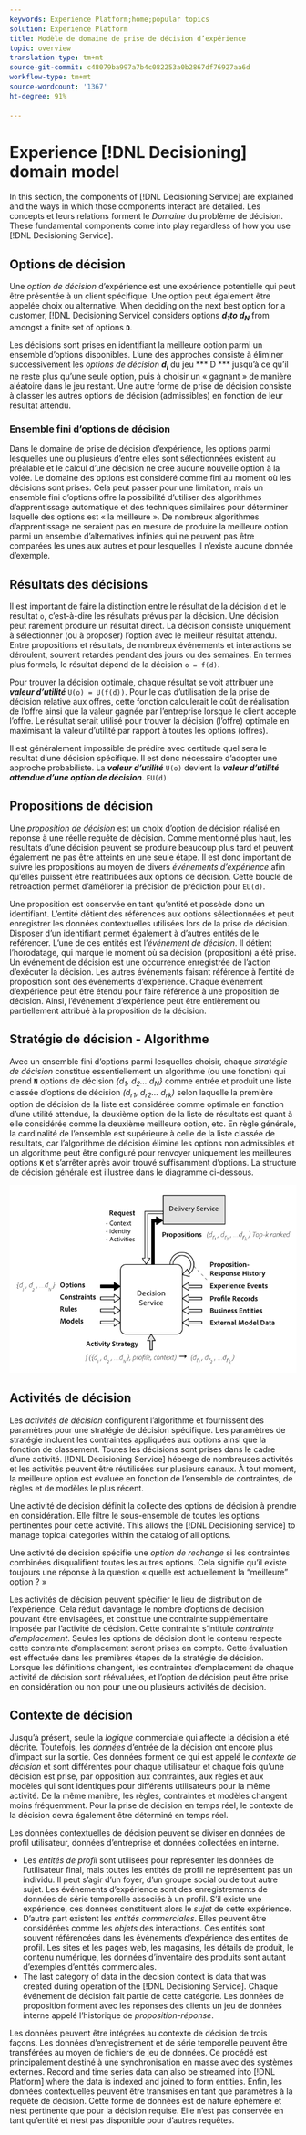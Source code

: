 ```yaml
---
keywords: Experience Platform;home;popular topics
solution: Experience Platform
title: Modèle de domaine de prise de décision d’expérience
topic: overview
translation-type: tm+mt
source-git-commit: c48079ba997a7b4c082253a0b2867df76927aa6d
workflow-type: tm+mt
source-wordcount: '1367'
ht-degree: 91%

---
```



# Experience [!DNL Decisioning] domain model

In this section, the components of [!DNL Decisioning Service] are explained and the ways in which those components interact are detailed. Les concepts et leurs relations forment le *Domaine* du problème de décision. These fundamental components come into play regardless of how you use [!DNL Decisioning Service].

## Options de décision

Une *option de décision* d’expérience est une expérience potentielle qui peut être présentée à un client spécifique. Une option peut également être appelée choix ou alternative. When deciding on the next best option for a customer, [!DNL Decisioning Service] considers options ***d<sub>1</sub>***to*** d<sub>N</sub>*** from amongst a finite set of options **`D`**.

Les décisions sont prises en identifiant la meilleure option parmi un ensemble d’options disponibles. L’une des approches consiste à éliminer successivement les *options de décision* ***d<sub>i</sub>*** du jeu *** D *** jusqu’à ce qu’il ne reste plus qu’une seule option, puis à choisir un « gagnant » de manière aléatoire dans le jeu restant. Une autre forme de prise de décision consiste à classer les autres options de décision (admissibles) en fonction de leur résultat attendu.

### Ensemble fini d’options de décision

Dans le domaine de prise de décision d’expérience, les options parmi lesquelles une ou plusieurs d’entre elles sont sélectionnées existent au préalable et le calcul d’une décision ne crée aucune nouvelle option à la volée. Le domaine des options est considéré comme fini au moment où les décisions sont prises. Cela peut passer pour une limitation, mais un ensemble fini d’options offre la possibilité d’utiliser des algorithmes d’apprentissage automatique et des techniques similaires pour déterminer laquelle des options est « la meilleure ». De nombreux algorithmes d’apprentissage ne seraient pas en mesure de produire la meilleure option parmi un ensemble d’alternatives infinies qui ne peuvent pas être comparées les unes aux autres et pour lesquelles il n’existe aucune donnée d’exemple.

## Résultats des décisions

Il est important de faire la distinction entre le résultat de la décision `d` et le résultat `o`, c’est-à-dire les résultats prévus par la décision. Une décision peut rarement produire un résultat direct. La décision consiste uniquement à sélectionner (ou à proposer) l’option avec le meilleur résultat attendu. Entre propositions et résultats, de nombreux événements et interactions se déroulent, souvent retardés pendant des jours ou des semaines. En termes plus formels, le résultat dépend de la décision `o = f(d)`.

Pour trouver la décision optimale, chaque résultat se voit attribuer une ***valeur d’utilité*** `U(o) = U(f(d))`.
Pour le cas d’utilisation de la prise de décision relative aux offres, cette fonction calculerait le coût de réalisation de l’offre ainsi que la valeur gagnée par l’entreprise lorsque le client accepte l’offre. Le résultat serait utilisé pour trouver la décision (l’offre) optimale en maximisant la valeur d’utilité par rapport à toutes les options (offres).

Il est généralement impossible de prédire avec certitude quel sera le résultat d’une décision spécifique. Il est donc nécessaire d’adopter une approche probabiliste. La ***valeur d’utilité*** `U(o)` devient la ***valeur d’utilité attendue d’une option de décision***. `EU(d)`

## Propositions de décision

Une *proposition de décision* est un choix d’option de décision réalisé en réponse à une réelle requête de décision. Comme mentionné plus haut, les résultats d’une décision peuvent se produire beaucoup plus tard et peuvent également ne pas être atteints en une seule étape. Il est donc important de suivre les propositions au moyen de divers *événements d’expérience* afin qu’elles puissent être réattribuées aux options de décision. Cette boucle de rétroaction permet d’améliorer la précision de prédiction pour `EU(d)`.

Une proposition est conservée en tant qu’entité et possède donc un identifiant. L’entité détient des références aux options sélectionnées et peut enregistrer les données contextuelles utilisées lors de la prise de décision. Disposer d’un identifiant permet également à d’autres entités de le référencer. L’une de ces entités est l’*événement de décision*. Il détient l’horodatage, qui marque le moment où sa décision (proposition) a été prise. Un événement de décision est une occurrence enregistrée de l’action d’exécuter la décision. Les autres événements faisant référence à l’entité de proposition sont des événements d’expérience. Chaque événement d’expérience peut être étendu pour faire référence à une proposition de décision. Ainsi, l’événement d’expérience peut être entièrement ou partiellement attribué à la proposition de la décision.

## Stratégie de décision - Algorithme

Avec un ensemble fini d’options parmi lesquelles choisir, chaque *stratégie de décision* constitue essentiellement un algorithme (ou une fonction) qui prend **`N`** options de décision *{d<sub>1</sub>, d<sub>2</sub>… d<sub>N</sub>}* comme entrée et produit une liste classée d’options de décision *(d<sub>r1</sub>, d<sub>r2</sub>… d<sub>rk</sub>)* selon laquelle la première option de décision de la liste est considérée comme optimale en fonction d’une utilité attendue, la deuxième option de la liste de résultats est quant à elle considérée comme la deuxième meilleure option, etc. En règle générale, la cardinalité de l’ensemble est supérieure à celle de la liste classée de résultats, car l’algorithme de décision élimine les options non admissibles et un algorithme peut être configuré pour renvoyer uniquement les meilleures options **`K`** et s’arrêter après avoir trouvé suffisamment d’options.
La structure de décision générale est illustrée dans le diagramme ci-dessous.

![Figure 1](./images/decisioning-optimization.png)

## Activités de décision

Les *activités de décision* configurent l’algorithme et fournissent des paramètres pour une stratégie de décision spécifique. Les paramètres de stratégie incluent les contraintes appliquées aux options ainsi que la fonction de classement. Toutes les décisions sont prises dans le cadre d’une activité. [!DNL Decisioning Service] héberge de nombreuses activités et les activités peuvent être réutilisées sur plusieurs canaux. À tout moment, la meilleure option est évaluée en fonction de l’ensemble de contraintes, de règles et de modèles le plus récent.

Une activité de décision définit la collecte des options de décision à prendre en considération. Elle filtre le sous-ensemble de toutes les options pertinentes pour cette activité. This allows the [!DNL Decisioning service] to manage topical categories within the catalog of all options.

Une activité de décision spécifie une *option de rechange* si les contraintes combinées disqualifient toutes les autres options. Cela signifie qu’il existe toujours une réponse à la question « quelle est actuellement la “meilleure” option ? »

Les activités de décision peuvent spécifier le lieu de distribution de l’expérience. Cela réduit davantage le nombre d’options de décision pouvant être envisagées, et constitue une contrainte supplémentaire imposée par l’activité de décision. Cette contrainte s’intitule *contrainte d’emplacement*. Seules les options de décision dont le contenu respecte cette contrainte d’emplacement seront prises en compte. Cette évaluation est effectuée dans les premières étapes de la stratégie de décision. Lorsque les définitions changent, les contraintes d’emplacement de chaque activité de décision sont réévaluées, et l’option de décision peut être prise en considération ou non pour une ou plusieurs activités de décision.

## Contexte de décision

Jusqu’à présent, seule la *logique* commerciale qui affecte la décision a été décrite. Toutefois, les *données* d’entrée de la décision ont encore plus d’impact sur la sortie. Ces données forment ce qui est appelé le *contexte de décision* et sont différentes pour chaque utilisateur et chaque fois qu’une décision est prise, par opposition aux contraintes, aux règles et aux modèles qui sont identiques pour différents utilisateurs pour la même activité. De la même manière, les règles, contraintes et modèles changent moins fréquemment. Pour la prise de décision en temps réel, le contexte de la décision devra également être déterminé en temps réel.

Les données contextuelles de décision peuvent se diviser en données de profil utilisateur, données d’entreprise et données collectées en interne.

- Les *entités de profil* sont utilisées pour représenter les données de l’utilisateur final, mais toutes les entités de profil ne représentent pas un individu. Il peut s’agir d’un foyer, d’un groupe social ou de tout autre sujet. Les événements d’expérience sont des enregistrements de données de série temporelle associés à un profil. S’il existe une expérience, ces données constituent alors le *sujet* de cette expérience.
- D’autre part existent les *entités commerciales*. Elles peuvent être considérées comme les *objets* des interactions. Ces entités sont souvent référencées dans les événements d’expérience des entités de profil. Les sites et les pages web, les magasins, les détails de produit, le contenu numérique, les données d’inventaire des produits sont autant d’exemples d’entités commerciales.
- The last category of data in the decision context is data that was created during operation of the [!DNL Decisioning Service]. Chaque événement de décision fait partie de cette catégorie. Les données de proposition forment avec les réponses des clients un jeu de données interne appelé l’historique de *proposition-réponse*.

Les données peuvent être intégrées au contexte de décision de trois façons. Les données d’enregistrement et de série temporelle peuvent être transférées au moyen de fichiers de jeu de données. Ce procédé est principalement destiné à une synchronisation en masse avec des systèmes externes. Record and time series data can also be streamed into [!DNL Platform] where the data is indexed and joined to form entities. Enfin, les données contextuelles peuvent être transmises en tant que paramètres à la requête de décision. Cette forme de données est de nature éphémère et n’est pertinente que pour la décision requise. Elle n’est pas conservée en tant qu’entité et n’est pas disponible pour d’autres requêtes.

